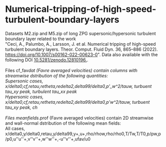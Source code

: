 # Numerical-tripping-of-high-speed-turbulent-boundary-layers
Datasets M2.zip and M5.zip of long ZPG supersonic/hypersonic turbulent boundary layer related to the work <br />
"Ceci, A., Palumbo, A., Larsson, J. et al. Numerical tripping of high-speed turbulent boundary layers. Theor. Comput. Fluid Dyn. 36, 865–886 (2022). https://doi.org/10.1007/s00162-022-00623-0". 
Data also available with the following DOI [10.5281/zenodo.12810196.](https://doi.org/10.5281/zenodo.12810196).
 <br />
<br />
Files cf_fav*dat (Favre averaged velocities) contain columns with streamwise dstribution of the following quantities:<br />
  Supersonic cases, x/delta0,cf,retau,retheta,redelta2,delta99/delta0,p'_w^2/tauw, turbuent tau_xy peak, turbulent tau_xx peak<br />
  Hypersonic cases, x/delta0,cf,retau,retheta,redelta2,delta99/delta0,p'_w^2/tauw, turbuent tau_xy peak, ch<br />
<br />
Files meanfields_*.prof (Favre averaged velocities) contain 2D streamwise and wall-normal dstribution of the following mean fields:<br />
  All cases, x/delta0,y/delta0,retau,y/delta99,y+,u+,rho/rhow,rho/rho0,T/Tw,T/T0,p/pw,p/p0,u''u''+,v''v''+,w''w''+,-u''v''+,ufav/u0<br />
